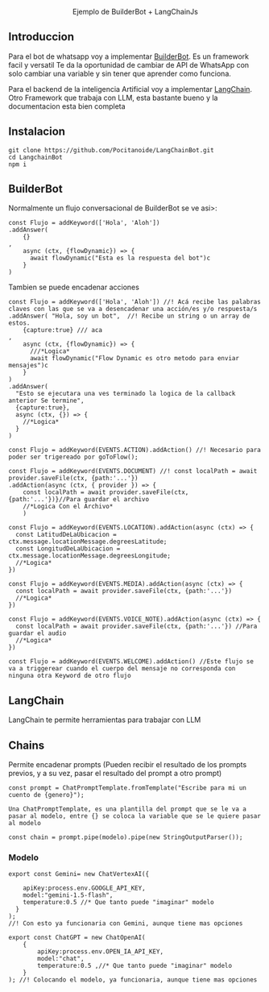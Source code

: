 <p align="center">
  Ejemplo de BuilderBot + LangChainJs
</p>

## Introduccion

Para el bot de whatsapp voy a implementar [BuilderBot](https://www.builderbot.app/en). Es un framework facil y versatil
Te da la oportunidad de cambiar de API de WhatsApp con solo cambiar una variable y sin tener que aprender como funciona.

Para el backend de la inteligencia Artificial voy a implementar [LangChain](https://js.langchain.com/v0.2/docs/introduction/). Otro Framework que trabaja con LLM, esta bastante bueno y la documentacion esta bien completa
## Instalacion

```
git clone https://github.com/Pocitanoide/LangChainBot.git
cd LangchainBot
npm i
```
## BuilderBot

Normalmente un flujo conversacional de BuilderBot se ve asi>\:
```
const Flujo = addKeyword(['Hola', 'Aloh'])
.addAnswer(
    {}
,
    async (ctx, {flowDynamic}) => {
      await flowDynamic("Esta es la respuesta del bot")c
    }
)
```

Tambien se puede encadenar acciones
```
const Flujo = addKeyword(['Hola', 'Aloh']) //! Acá recibe las palabras claves con las que se va a desencadenar una acción/es y/o respuesta/s
.addAnswer( "Hola, soy un bot",  //! Recibe un string o un array de estos.
    {capture:true} /// aca
,
    async (ctx, {flowDynamic}) => {
      ///*Logica*
      await flowDynamic("Flow Dynamic es otro metodo para enviar mensajes")c
    }
)
.addAnswer(
  "Esto se ejecutara una ves terminado la logica de la callback anterior Se termine",
  {capture:true},
  async (ctx, {}) => {
    //*Logica*
  }
)
```
```
const Flujo = addKeyword(EVENTS.ACTION).addAction() //! Necesario para poder ser trigereado por goToFlow();
```

```
const Flujo = addKeyword(EVENTS.DOCUMENT) //! const localPath = await provider.saveFile(ctx, {path:'...'})
.addAction(async (ctx, { provider }) => {
    const localPath = await provider.saveFile(ctx, {path:'...'})}//Para guardar el archivo
    //*Logica Con el Archivo*
    ) 
```


```
const Flujo = addKeyword(EVENTS.LOCATION).addAction(async (ctx) => {
  const LatitudDeLaUbicacion = ctx.message.locationMessage.degreesLatitude;
  const LongitudDeLaUbicacion = ctx.message.locationMessage.degreesLongitude;
  //*Logica*
}) 
```


```
const Flujo = addKeyword(EVENTS.MEDIA).addAction(async (ctx) => {
  const localPath = await provider.saveFile(ctx, {path:'...'})
  //*Logica*
}) 
```

```
const Flujo = addKeyword(EVENTS.VOICE_NOTE).addAction(async (ctx) => {
  const localPath = await provider.saveFile(ctx, {path:'...'}) //Para guardar el audio
  //*Logica*
}) 
```

```
const Flujo = addKeyword(EVENTS.WELCOME).addAction() //Este flujo se va a triggerear cuando el cuerpo del mensaje no corresponda con ninguna otra Keyword de otro flujo
```


## LangChain

LangChain te permite herramientas para trabajar con LLM

## Chains

Permite encadenar prompts (Pueden recibir el resultado de los prompts previos, y a su vez, pasar el resultado del prompt a otro prompt)

```
const prompt = ChatPromptTemplate.fromTemplate("Escribe para mi un cuento de {genero}");

Una ChatPromptTemplate, es una plantilla del prompt que se le va a pasar al modelo, entre {} se coloca la variable que se le quiere pasar al modelo

const chain = prompt.pipe(modelo).pipe(new StringOutputParser());
```

### Modelo
```
export const Gemini= new ChatVertexAI({

    apiKey:process.env.GOOGLE_API_KEY,
    model:"gemini-1.5-flash",
    temperature:0.5 //* Que tanto puede "imaginar" modelo
  }
); 
//! Con esto ya funcionaria con Gemini, aunque tiene mas opciones
```

```
export const ChatGPT = new ChatOpenAI(
    {   
        apiKey:process.env.OPEN_IA_API_KEY,
        model:"chat",
        temperature:0.5 ,//* Que tanto puede "imaginar" modelo
    }
); //! Colocando el modelo, ya funcionaria, aunque tiene mas opciones
```